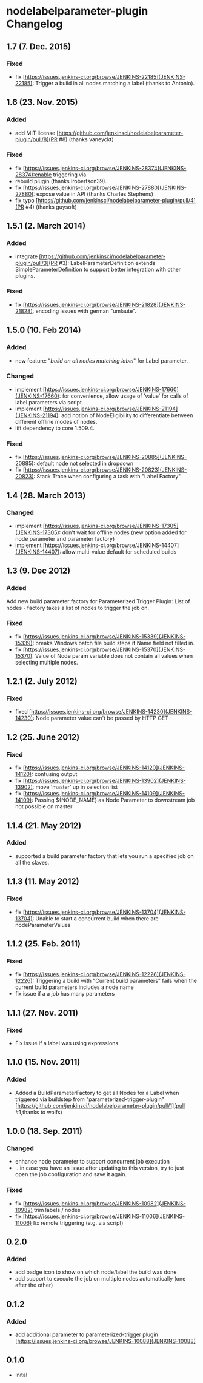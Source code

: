 # nodelabelparameter-plugin Changelog

## 1.7 (7. Dec. 2015)

### Fixed

* fix [https://issues.jenkins-ci.org/browse/JENKINS-22185](JENKINS-22185): Trigger a build in all
nodes matching a label (thanks to Antonio).

## 1.6 (23. Nov. 2015)

### Added

* add MIT license [https://github.com/jenkinsci/nodelabelparameter-plugin/pull/8](PR #8)
(thanks vaneyckt)

### Fixed

* fix [https://issues.jenkins-ci.org/browse/JENKINS-28374](JENKINS-28374):enable triggering via
* rebuild plugin (thanks lrobertson39).
* fix [https://issues.jenkins-ci.org/browse/JENKINS-27880](JENKINS-27880): expose value in API (thanks Charles Stephens)
* fix typo [https://github.com/jenkinsci/nodelabelparameter-plugin/pull/4](PR #4) (thanks guysoft)

## 1.5.1 (2. March 2014)

### Added

* integrate [https://github.com/jenkinsci/nodelabelparameter-plugin/pull/3](PR #3): LabelParameterDefinition
extends SimpleParameterDefinition to support better integration with other plugins.

### Fixed

* fix [https://issues.jenkins-ci.org/browse/JENKINS-21828](JENKINS-21828): encoding issues with german "umlaute".

## 1.5.0 (10. Feb 2014)

### Added

* new feature: "_build on all nodes matching label_" for Label parameter.

### Changed

* implement [https://issues.jenkins-ci.org/browse/JENKINS-17660](JENKINS-17660): for convenience,
allow usage of 'value' for calls of label parameters via script.
* implement [https://issues.jenkins-ci.org/browse/JENKINS-21194](JENKINS-21194): add notion of
NodeEligibility to differentiate between different offline modes of nodes.
* lift dependency to core 1.509.4.

### Fixed

* fix [https://issues.jenkins-ci.org/browse/JENKINS-20885](JENKINS-20885): default node not selected
in dropdown
* fix [https://issues.jenkins-ci.org/browse/JENKINS-20823](JENKINS-20823): Stack Trace when configuring
a task with "Label Factory"

## 1.4 (28. March 2013)

### Changed

* implement [https://issues.jenkins-ci.org/browse/JENKINS-17305](JENKINS-17305): don't wait for
offline nodes (new option added for node parameter and parameter factory)
* implement [https://issues.jenkins-ci.org/browse/JENKINS-14407](JENKINS-14407): allow multi-value
default for scheduled builds

## 1.3 (9. Dec 2012)

### Added

Add new build parameter factory for Parameterized Trigger Plugin: List of nodes - factory takes a
list of nodes to trigger the job on.

### Fixed

* fix [https://issues.jenkins-ci.org/browse/JENKINS-15339](JENKINS-15339): breaks Windows batch file
build steps if Name field not filled in.
* fix [https://issues.jenkins-ci.org/browse/JENKINS-15370](JENKINS-15370): Value of Node param variable
does not contain all values when selecting multiple nodes.

## 1.2.1 (2. July 2012)

### Fixed

* fixed [https://issues.jenkins-ci.org/browse/JENKINS-14230](JENKINS-14230): Node parameter value
can't be passed by HTTP GET

## 1.2 (25. June 2012)

### Fixed

* fix [https://issues.jenkins-ci.org/browse/JENKINS-14120](JENKINS-14120): confusing output
* fix [https://issues.jenkins-ci.org/browse/JENKINS-13902](JENKINS-13902): move 'master' up in selection list
* fix [https://issues.jenkins-ci.org/browse/JENKINS-14109](JENKINS-14109): Passing $\{NODE_NAME} as Node Parameter to downstream job not
possible on master

## 1.1.4 (21. May 2012)

### Added

* supported a build parameter factory that lets you run a specified job on all the slaves.

## 1.1.3 (11. May 2012)

### Fixed

* fix [https://issues.jenkins-ci.org/browse/JENKINS-13704](JENKINS-13704): Unable to start a concurrent build when there are
nodeParameterValues

## 1.1.2 (25. Feb. 2011)

### Fixed

* fix [https://issues.jenkins-ci.org/browse/JENKINS-12226](JENKINS-12226): Triggering a build with
"Current build parameters" fails when the current build parameters includes a node name
* fix issue if a a job has many parameters

## 1.1.1 (27. Nov. 2011)

### Fixed

* Fix issue if a label was using expressions

## 1.1.0 (15. Nov. 2011)

### Added

* Added a BuildParameterFactory to get all Nodes for a Label when triggered via buildstep from
"parameterized-trigger-plugin" [https://github.com/jenkinsci/nodelabelparameter-plugin/pull/1](pull #1,thanks to wolfs)

## 1.0.0 (18. Sep. 2011)

### Changed

* enhance node parameter to support concurrent job execution
* ...in case you have an issue after updating to this version, try to just open the job configuration
and save it again.

### Fixed

* fix [https://issues.jenkins-ci.org/browse/JENKINS-10982](JENKINS-10982) trim labels / nodes
* fix [https://issues.jenkins-ci.org/browse/JENKINS-11006](JENKINS-11006) fix remote triggering (e.g. via script)

## 0.2.0

### Added

* add badge icon to show on which node/label the build was done
* add support to execute the job on multiple nodes automatically (one after the other)

## 0.1.2

### Added

* add additional parameter to parameterized-trigger plugin
[https://issues.jenkins-ci.org/browse/JENKINS-10088](JENKINS-10088)

## 0.1.0

* Inital
